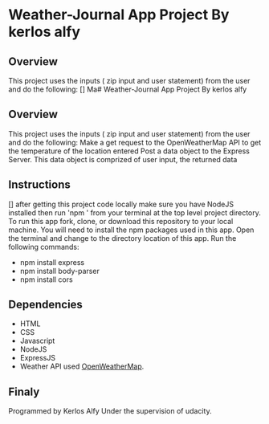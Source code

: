 # Weather-Journal App Project By kerlos alfy

## Overview
This project uses the inputs ( zip input and user statement) from the user and do the following:
[] Ma# Weather-Journal App Project By kerlos alfy

## Overview
This project uses the inputs ( zip input and user statement) from the user and do the following:
Make a get request to the OpenWeatherMap API to get the temperature of the location entered
Post a data object to the Express Server. This data object is comprized of user input, the returned data 


## Instructions
[] after getting this project code locally make sure you have NodeJS installed then run 'npm ' from your terminal at the top level project directory.
To run this app fork, clone, or download this repository to your local machine. You will need to install the npm packages used in this app. Open the terminal and change to the directory location of this app. Run the following commands:

* npm install express
* npm install body-parser
*  npm install cors


## Dependencies

* HTML
* CSS
* Javascript
* NodeJS
* ExpressJS
* Weather API used [OpenWeatherMap](https://openweathermap.org/).

## Finaly
Programmed by Kerlos Alfy 
Under the supervision of udacity.